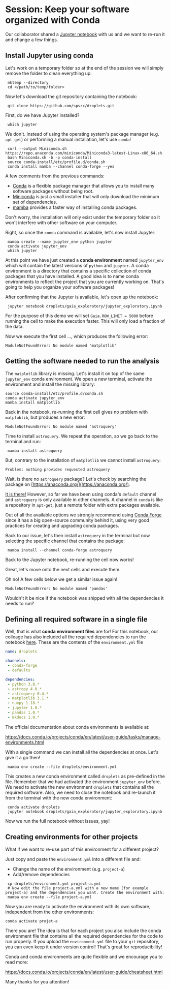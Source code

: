 
# Session: Keep your software organized with Conda

Our collaborator shared a [Jupyter notebook](https://github.com/spsrc/droplets/blob/master/gaia_exploratory/jupyter_exploratory.ipynb) with us
and we want to re-run it and change a few things.

## Install Jupyter using conda
Let's work on a temporary folder so at the end of the session we will simply remove the folder to clean everything up:
```
 mktemp --directory
 cd </path/to/temp/folder>
```

Now let's download the git repository containing the notebook:
```
 git clone https://github.com/spsrc/droplets.git
```

First, do we have Jupyter installed?
```
 which jupyter
```

We don't. Instead of using the operating system's package manager (e.g. `apt-get`) or performing a manual installation, let's use `conda`!
```
 curl --output Miniconda.sh https://repo.anaconda.com/miniconda/Miniconda3-latest-Linux-x86_64.sh
 bash Miniconda.sh -b -p conda-install
 source conda-install/etc/profile.d/conda.sh
 conda install mamba --channel conda-forge --yes
```

A few comments from the previous commands:
* [Conda](https://conda.io) is a flexible package manager that allows you to install many software packages without being root.
* [Miniconda](https://docs.conda.io/en/latest/miniconda.html) is just a small installer that will only download the minimum set of dependencies.
* [mamba](https://github.com/mamba-org/mamba) provides a faster way of installing conda packages.

Don't worry, the installation will only exist under the temporary folder so it won't interfere with other software on your computer.

Right, so once the `conda` command is available, let's now install Jupyter:
```
 mamba create --name jupyter_env python jupyter
 conda activate jupyter_env
 which jupyter
```

At this point we have just created a **conda environment** named `jupyter_env` which will contain the latest versions of `python` and `jupyter`.
A conda environment is a directory that contains a specific collection of conda packages that you have installed. A good idea is to name conda
environments to reflect the project that you are currently working on. That's going to help you organize your software packages!

After confirming that the Jupyter is available, let's open up the notebook:
```
 jupyter notebook droplets/gaia_exploratory/jupyter_exploratory.ipynb 
```
For the purpose of this demo we will set `Gaia.ROW_LIMIT = 5000` before running the cell to make the execution faster. This will only load a fraction of the data.

Now we execute the first cell ..., which produces the following error:
```
ModuleNotFoundError: No module named 'matplotlib'
```

## Getting the software needed to run the analysis
The `matplotlib` library is missing. Let's install it on top of the same `jupyter_env` conda environment. We open a new terminal, activate the environment and install the missing library: 
```
source conda-install/etc/profile.d/conda.sh 
conda activate jupyter_env
mamba install matplotlib
```

Back in the notebook, re-running the first cell gives no problem with `matploblib`, but produces a new error:
```
ModuleNotFoundError: No module named 'astroquery'
```

Time to install `astroquery`. We repeat the operation, so we go back to the terminal and run:

```
 mamba install astroquery
```
But, contrary to the installation of `matplotlib` we cannot install `astroquery`:
```
Problem: nothing provides requested astroquery
```

Wait, is there no `astroquery` package? Let's check by searching the package on [https://anaconda.org/](https://anaconda.org/).

[It is there!](https://anaconda.org/search?q=astroquery) However, so far we have been using conda's `default` channel and
`astroquery` is only available in other channels. A channel in `conda` is like a repository in `apt-get`, just a remote folder
with extra packages available.

Out of all the available options we strongly recommend using [Conda Forge](https://conda-forge.org/) since it has a big open-source community
behind it, using very good practices for creating and upgrading conda packages.

Back to our issue, let's then install `astroquery` in the terminal but now selecting the specific channel that contains the package:
```
 mamba install --channel conda-forge astroquery
```

Back to the Jupyter notebook, re-running the cell now works!

Great, let's move onto the next cells and execute them.

Oh no! A few cells below we get a similar issue again!
```
ModuleNotFoundError: No module named 'pandas'
```

Wouldn't it be nice if the notebook was shipped with all the dependencies it needs to run?

## Defining all required software in a single file

Well, that is what **conda environment files** are for! For this notebook, our colleage has also included all the required dependencies
to run the notebook [here](https://github.com/spsrc/droplets/blob/session-conda/environment.yml). These are the contents of the `environment.yml` file

```yml
name: droplets

channels:
 - conda-forge
 - defaults

dependencies:
 - python 3.8.*
 - astropy 4.0.*
 - astroquery 0.4.*
 - matplotlib 3.1.*
 - numpy 1.18.*
 - jupyter 1.0.*
 - pandas 1.0.*
 - mkdocs 1.0.*
```

The official documentation about conda environments is available at:

https://docs.conda.io/projects/conda/en/latest/user-guide/tasks/manage-environments.html

With a single command we can install all the dependencies at once. Let's give it a go then!
```
 mamba env create --file droplets/environment.yml
```

This creates a new conda environment called `droplets` as pre-defined in the file. Remember that we had activated the environment `jupyter_env` before. We need to activate the new environment `droplets` that contains all the required software. Also, we need to close the notebook and re-launch it from the terminal with the new conda environment:
```
 conda activate droplets
 jupyter notebook droplets/gaia_exploratory/jupyter_exploratory.ipynb
```

Now we run the full notebook without issues, yay!

## Creating environments for other projects

What if we want to re-use part of this environment for a different project?

Just copy and paste the `environment.yml` into a different file and:
* Change the name of the environment (e.g. `project-a`)
* Add/remove dependencies
```
 cp droplets/environment.yml project-a.yml
 # Now edit the file project-a.yml with a new name (for example project-a) and the dependencies you want. Create the environment with:
 mamba env create --file project-a.yml
 ```
 
 Now you are ready to activate the environment with its own software, independent from the other environments:
 ```
 conda activate projet-a
```

There you are! The idea is that for each project you also include the conda environment file that contains
all the required dependencies for the code to run properly. If you upload the `environment.yml` file to
your `git` repository, you can even keep it under version control! That's great for reproducibility!

Conda and conda environments are quite flexible and we encourage you to read more:

https://docs.conda.io/projects/conda/en/latest/user-guide/cheatsheet.html

Many thanks for you attention!
